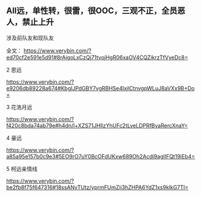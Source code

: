 ## All远，单性转，很雷，很OOC，三观不正，全员恶人，禁止上升

涉及前队友和现队友


全文： https://www.verybin.com/?ed70cf2e591e5d91#8rAjgoLxCzQj71tvojHgR06xaOV4CQZikrzTfVyeDc8=



2 恩远

https://www.verybin.com/?e9206db89228a674#KbglJPdGBY7vgRBHSe4lxjlCtnvgpWLuJ8aVXx9B+Do= 

3 花浩月远

https://www.verybin.com/?f420c8bda74ab79e#h4dn/l+XZS71JHllzYhUFc2tLveLDPRfByaRercXnaY=

4 豪远

https://www.verybin.com/?a85a95e157b0c9e3#5EO9rO7uY0BcOFdUKxw689Oh2Acdj9aglIFQt19iEb4=

5 柯远亲情线

https://www.verybin.com/?be2fb8f75f647316#18ssANyTUtz/yprmFUmZij3hZHPA6YdZ1xs9klkG7TI=
